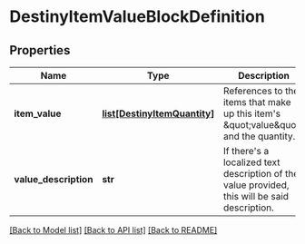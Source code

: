 # DestinyItemValueBlockDefinition

## Properties
Name | Type | Description | Notes
------------ | ------------- | ------------- | -------------
**item_value** | [**list[DestinyItemQuantity]**](DestinyItemQuantity.md) | References to the items that make up this item&#39;s \&quot;value\&quot;, and the quantity. | [optional] 
**value_description** | **str** | If there&#39;s a localized text description of the value provided, this will be said description. | [optional] 

[[Back to Model list]](../README.md#documentation-for-models) [[Back to API list]](../README.md#documentation-for-api-endpoints) [[Back to README]](../README.md)


